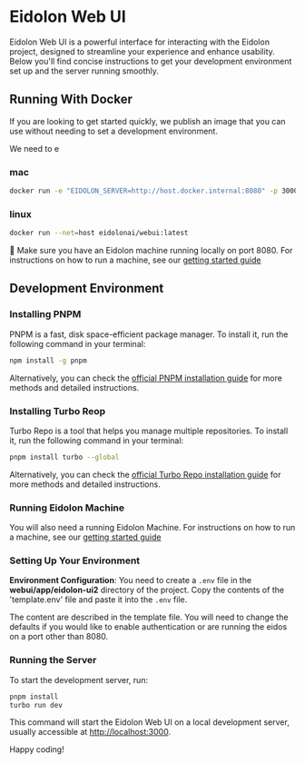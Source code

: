 # Eidolon Web UI

Eidolon Web UI is a powerful interface for interacting with the Eidolon project, designed to streamline your experience and enhance usability. Below you'll find concise
instructions to get your development environment set up and the server running smoothly.

## Running With Docker
If you are looking to get started quickly, we publish an image that you can use without needing to set a development environment.

We need to e
### mac
```bash
docker run -e "EIDOLON_SERVER=http://host.docker.internal:8080" -p 3000:3000 eidolonai/webui:latest
```
### linux
```bash
docker run --net=host eidolonai/webui:latest
```

🚨 Make sure you have an Eidolon machine running locally on port 8080. For instructions on how to run a machine, see our [getting started guide](https://www.eidolonai.com/docs/introduction/)

## Development Environment

### Installing PNPM

PNPM is a fast, disk space-efficient package manager. To install it, run the following command in your terminal:

```bash
npm install -g pnpm
```

Alternatively, you can check the [official PNPM installation guide](https://pnpm.io/installation) for more methods and detailed instructions.

### Installing Turbo Reop

Turbo Repo is a tool that helps you manage multiple repositories. To install it, run the following command in your terminal:

```bash
pnpm install turbo --global
```

Alternatively, you can check the [official Turbo Repo installation guide](https://turbo.build/repo) for more methods and detailed instructions.

### Running Eidolon Machine

You will also need a running Eidolon Machine. For instructions on how to run a machine, see our [getting started guide](https://www.eidolonai.com/docs/introduction/)

### Setting Up Your Environment

**Environment Configuration**:
You need to create a `.env` file in the **webui/app/eidolon-ui2** directory of the project. Copy
the contents of the 'template.env' file and paste it into the `.env` file.

The content are described in the template file.
You will need to change the defaults if you would like to enable authentication or are running the eidos on
a port other than 8080.

### Running the Server

To start the development server, run:

```bash
pnpm install
turbo run dev
```

This command will start the Eidolon Web UI on a local development server, usually accessible at [http://localhost:3000](http://localhost:3000).

Happy coding!
